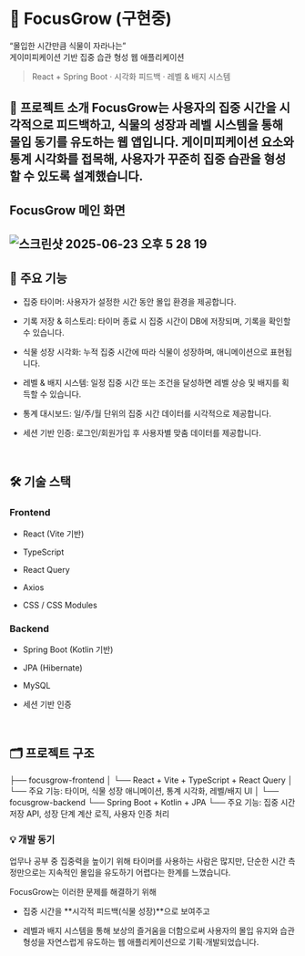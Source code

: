 # 🌱 FocusGrow (구현중)
“몰입한 시간만큼 식물이 자라나는”  
게이미피케이션 기반 집중 습관 형성 웹 애플리케이션
> React + Spring Boot · 시각화 피드백 · 레벨 & 배지 시스템

🎯 프로젝트 소개
FocusGrow는 사용자의 집중 시간을 시각적으로 피드백하고,
식물의 성장과 레벨 시스템을 통해 몰입 동기를 유도하는 웹 앱입니다.
게이미피케이션 요소와 통계 시각화를 접목해,
사용자가 꾸준히 집중 습관을 형성할 수 있도록 설계했습니다.
---
## FocusGrow 메인 화면
![스크린샷 2025-06-23 오후 5 28 19](https://github.com/user-attachments/assets/89cffbc0-e309-49c3-93e2-ae4642349552)
---

## 🔑 주요 기능

- 집중 타이머: 사용자가 설정한 시간 동안 몰입 환경을 제공합니다.

- 기록 저장 & 히스토리: 타이머 종료 시 집중 시간이 DB에 저장되며, 기록을 확인할 수 있습니다.

- 식물 성장 시각화: 누적 집중 시간에 따라 식물이 성장하며, 애니메이션으로 표현됩니다.

- 레벨 & 배지 시스템: 일정 집중 시간 또는 조건을 달성하면 레벨 상승 및 배지를 획득할 수 있습니다.

- 통계 대시보드: 일/주/월 단위의 집중 시간 데이터를 시각적으로 제공합니다.

- 세션 기반 인증: 로그인/회원가입 후 사용자별 맞춤 데이터를 제공합니다.

<br>

## 🛠 기술 스택

### Frontend

- React (Vite 기반)

- TypeScript

- React Query 

- Axios 

- CSS / CSS Modules


### Backend

- Spring Boot (Kotlin 기반)

- JPA (Hibernate) 

- MySQL 

- 세션 기반 인증

<br>

## 🗂 프로젝트 구조

├── focusgrow-frontend
│   └── React + Vite + TypeScript + React Query
│   └── 주요 기능: 타이머, 식물 성장 애니메이션, 통계 시각화, 레벨/배지 UI
│
└── focusgrow-backend
    └── Spring Boot + Kotlin + JPA
    └── 주요 기능: 집중 시간 저장 API, 성장 단계 계산 로직, 사용자 인증 처리

### 💡 개발 동기

업무나 공부 중 집중력을 높이기 위해 타이머를 사용하는 사람은 많지만,
단순한 시간 측정만으로는 지속적인 몰입을 유도하기 어렵다는 한계를 느꼈습니다.

FocusGrow는 이러한 문제를 해결하기 위해

- 집중 시간을 **시각적 피드백(식물 성장)**으로 보여주고

- 레벨과 배지 시스템을 통해 보상의 즐거움을 더함으로써
사용자의 몰입 유지와 습관 형성을 자연스럽게 유도하는 웹 애플리케이션으로 기획·개발되었습니다.

